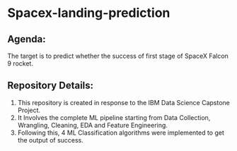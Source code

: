 # Spacex-landing-prediction

## Agenda:
The target is to predict whether the success of first stage of SpaceX Falcon 9 rocket.

## Repository Details:
1. This repository is created in response to the IBM Data Science Capstone Project.
2. It Involves the complete ML pipeline starting from Data Collection, Wrangling, Cleaning, EDA and Feature Engineering.
3. Following this, 4 ML Classification algorithms were implemented to get the output of success.
